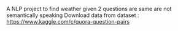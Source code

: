 A NLP project to find weather given 2 questions are same are not semantically speaking
Download data from dataset : https://www.kaggle.com/c/quora-question-pairs
